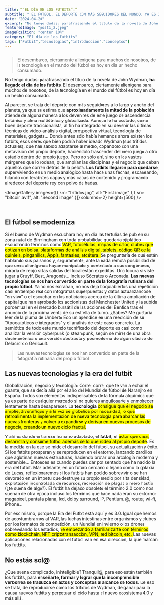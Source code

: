 ```yaml
---
title: ““EL DÍA DE LOS FUTBITS”:”
subtitle: " EL FÚTBOL, EL DEPORTE CON MÁS SEGUIDORES DEL MUNDO, YA ES 3.0"
date: "2024-04-20"
excerpt: "No tengo dudas: parafraseando el título de la novela de John Wydman, ha llegado el día de los futbits. El desembarco, ciertamente alienígena para muchos de nosotros, de la tecnología en el mundo del fútbol es hoy en día un hecho consumado."
featuredImage: "post1_2.jpeg"
imagePosition: "center 10%"
category: "El día de los Futbits"
tags: ["Futbit","tecnologías","introducción","conceptos"]
---
```


 <img
  className="w-full rounded-lg"
  src="/blog-images/phone-invest.avif"
  alt=""
  />

 > El desembarco, ciertamente alienígena para muchos de nosotros, de la tecnología en el mundo del fútbol es hoy en día un hecho consumado.

 No tengo dudas: parafraseando el título de la novela de John Wydman, <strong> ha llegado el día de los futbits</strong>. El desembarco, ciertamente alienígena para muchos de nosotros, de la tecnología en el mundo del fútbol es hoy en día un hecho consumado. 
 
 Al parecer, se trata del deporte con más seguidores a lo largo y ancho del planeta, ya que se estima que <strong>aproximadamente la mitad de la población</strong> atiende de alguna manera a los devenires de este juego de ascendencia británica y alma multiétnica y globalizada. Aunque le ha costado, como buen deporte tradicionalista, al fin ha integrado en su devenir las últimas técnicas de vídeo-análisis digital, prospectiva virtual, tecnología de materiales, gadgets... Donde antes sólo había humanos ahora existen los futbits, esos seres que bien podría haber ideado Wydman (sus trífidos actuales), que han sabido adaptarse al medio, copándolo con una metavisión del propio deporte, haciéndolo trascender del mero juego a otro estadio dentro del propio juego. Pero no sólo ahí, sino en los vastos márgenes que lo rodean, que amplían las disciplinas y el negocio que ceban aquellos que corren detrás de la pelota. <strong>Los futbits llegaron para quedarse</strong>, superviviendo en un medio analógico hasta hace unas fechas, escaneando, hilando con terabytes capas y más capas de contenido y programando alrededor del deporte rey con polvo de hadas.

<ImageGallery 
  images={[{ src: "trifidos.jpg", alt: "First image" },{ src: "bitcoin.avif", alt: "Second image" }]}
  columns={2}
   height={500}
/>

<br />

## El fútbol se moderniza

  Si el bueno de Wydman escuchara hoy en día las tertulias de pub en su zona natal de Birmingham con toda probabilidad quedaría ojiplático escuchando términos como <mark> VAR, fotocélulas, mapas de calor, clubes que cotizan en bolsa, plataformas de análisis digital, tablets, código QR de la quiniela, pinganillos, App’s, fantasies, etcétera. </mark> Se preguntaría de qué están hablando sus paisanos y, seguramente, ante la nada remota posibilidad de que unos alienígenas hayan manipulado y controlado a sus congéneres, miraría de reojo si las salidas del local están expeditas. Una locura si viste jugar a Cruyff, Best, Aragonés… incluso Sócrates o Arconada. <strong> Las nuevas tecnologías se nos han convertido en parte de la fotografía rutinaria del propio fútbol</strong>. Ya no nos extrañan, no nos deja boquiabiertos una repetición casi en tiempo real con infografías superpuestas y datos actualizándose “en vivo” o el escuchar en los noticiarios acerca de la última ampliación de capital que han aprobado los accionistas del Manchester United y la subida porcentual en el mercado bursátil de las acciones del Benfica tras el anuncio de la próxima venta de su estrella de turno. ¿Sabes? Me gustaría leer de la pluma de Umberto Eco un apéndice en una reedición de su “Apocalípticos e integrados” y el análisis de este caso concreto. La semiótica de todo este mundo tecnificado del deporte es casi como analizar la versión cyberpunk (o steampunk, según se mire) de una obra decimonónica o una versión abstracta y posmoderna de algún clásico de Delacroix o Géricault.

> Las nuevas tecnologías se nos han convertido en parte de la fotografía rutinaria del propio fútbol 

## Las nuevas tecnologías y la era del futbit
 Globalización, negocio y tecnología: Corre, corre, que te van a echar el guante, que se decía allá por el año del Mundial de fútbol de Naranjito en España. Todos son elementos indispensables de la fórmula alquímica que ya es parte de cualquier mercado si no quieres anquilosarte y enmohecer lentamente hasta desaparecer. La <strong>tecnología</strong> <mark> consigue que el negocio se amplíe, diversifique y a la vez se globalice por necesidad, lo que retroalimenta la implementación de nueva tecnología para abarcar las nuevas fronteras y volver a expandirse y derivar en nuevos procesos de negocio, creando un nuevo ciclo fractal. </mark>
 
 Y ahí es donde entra ese humano adaptado, el <strong>futbit</strong>, el <mark> actor que crea, desarrolla y consume fútbol además de lo que rodea al propio deporte</mark>. Es la medida en la que se mide el desarrollo del fútbol, su actualización y éxito. Si los futbits prosperan y se reproducen en el entorno, lanzando zarcillos que aglutinan nuevas estructuras, haciendo brotar una arcología moderna y sostenible… Entonces es cuando puedes dar por sentado que ha nacido la era del futbit. Más adelante, en un futuro cercano o lejano como la galaxia de Lucas, reflexionaremos si los futbits han podido sobrevivir o se han devorado en un ímpetu que destruye su propio medio por alta densidad, explotación incontrolada de recursos, recreación de plagas o mero hastío (¿te suena de algo?). El futbit ha dejado obsoleto el término 2.0 como nos suenan de otra época incluso los términos que hace nada eran su entorno: megapíxel, pantalla plana, led, dolby surround, IP, Pentium, @, router, wi-fi, iPhone...

Por eso mismo, porque la Era del Futbit está aquí y es 3.0. Igual que hemos de acostumbrarnos al VAR, las luchas intestinas entre
organismos y clubes por los formatos de competición, un Mundial en
invierno o los drones sobrevolando los estadios, <mark> ve empezando a familiarizarte con términos como blockchain, NFT criptotransacción, VPN, red bitcoin, etc. </mark>Las nuevas aplicaciones relacionadas con el fútbol van en esa dirección, la que marcan los futbits.

## No estás sol@
¿Que suena complicado, ininteligible? Tranquil@, para eso están
también los futbits, para <strong>enseñarte, formar y lograr que la incomprensible verborrea se traduzca en actos y conceptos al alcance de todos</strong>. De eso se trata, de reproducirse como los trífidos de Wydman, de ganar para la causa nuevos futbits y perpetuar el ciclo hasta el nuevo ecosistema 4.0 y más allá.
